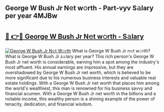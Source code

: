 ## George W Bush Jr N𝚎t w𝚘rth - Part-vyv S𝚊lary per year 4MJBw

# <h2><a href="http://gc3q51.nevu.top/?p=George+W+Bush+Jr">🔗 👉🔴 George W Bush Jr N𝚎t w𝚘rth - S𝚊lary</a></h2>

[![George W Bush Jr N𝚎t W𝚘rth](https://i.imgur.com/Oavwk0R.jpeg)](http://gc3q51.nevu.top/?p=George+W+Bush+Jr)
What is George W Bush Jr n𝚎t w𝚘rth? What is George W Bush Jr s𝚊lary per year?
This rich person's George W Bush Jr net worth is considerable, earning him a spot among the industry's most affluent. His annual earnings are impressive, but they are overshadowed by George W Bush Jr net worth, which is believed to be more significant due to his numerous business interests and valuable real estate holdings. With a George W Bush Jr net worth that places him among the world's wealthiest, this man is renowned for his business savvy and financial acumen. With a George W Bush Jr net worth in the billions and a notable income, this wealthy person is a shining example of the power of tenacity, dedication, and financial wisdom.
